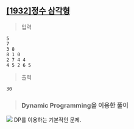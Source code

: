 ## [[1932]정수 삼각형](https://www.acmicpc.net/problem/1932)

> 입력

	5
	7
	3 8
	8 1 0
	2 7 4 4
	4 5 2 6 5

> 출력

	30

> ### Dynamic Programming을 이용한 풀이

**![](https://lh6.googleusercontent.com/JZw2dtZzFt0ImpOTRcVzPshVU4orEPihLap9nk3ni54YZS3A8RPFfz5ayrlZq-Z-eNktb7-tv0NthTCEGJIN2svwb6mpKovrEP4SrJtPA3q5li_CVMB8g2jRg-DjRmDdGl2LqeMS)**
DP를 이용하는 기본적인 문제.
